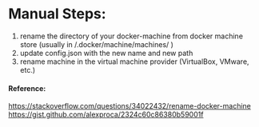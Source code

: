# Manual Steps:

 1. rename the directory of your docker-machine from docker machine store (usually in /.docker/machine/machines/ )
 2. update config.json with the new name and new path
 3. rename machine in the virtual machine provider (VirtualBox, VMware, etc.)


#### Reference:  
https://stackoverflow.com/questions/34022432/rename-docker-machine  
https://gist.github.com/alexproca/2324c60c86380b59001f

